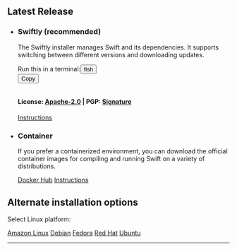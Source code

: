 ## Latest Release
<ul class="grid-level-0 grid-layout-1-column">
<li class="grid-level-1 featured">
    <h3>Swiftly (recommended)</h3>
  <p class="description">
    The Swiftly installer manages Swift and its dependencies. It supports switching between different versions and downloading updates.
  </p>
  <div class="shellcode-intro">Run this in a terminal:<button id="shell" class="toggle">fish</button></div>
  <div class="language-plaintext highlighter-rouge"><div class="highlight"><button>Copy</button><pre class="highlight"><code id="shellcode" style="white-space: initial;"></code></pre></div></div>
  <h4>License: <a href="https://raw.githubusercontent.com/swiftlang/swiftly/refs/heads/main/LICENSE.txt">Apache-2.0</a> | PGP: <a href="https://download.swift.org/swiftly/linux/swiftly-0.4.0-dev-x86_64.tar.gz.sig">Signature</a></h4>
  <a href="/install/linux/swiftly" class="cta-secondary">Instructions</a>
</li>
</ul>

<script>
var shell = "";
var shellToggle = document.getElementById("shell");
var code = document.getElementById("shellcode");

function setShell() {
  code.innerText = "curl -O https://download.swift.org/swiftly/linux/swiftly-$(uname -m).tar.gz && \\\n"
  code.innerText += "tar zxf swiftly-$(uname -m).tar.gz && \\\n"
  code.innerText += "./swiftly init --quiet-shell-followup && \\\n"

  if (shell == "sh") {
    shell = "fish";
    code.innerText = code.innerText.replace("$(", "(") // Subshells are invoked differently in fish
    code.innerText = code.innerText.replace("$(", "(")
    code.innerText += "set -q SWIFTLY_HOME_DIR && . \"$SWIFTLY_HOME_DIR/env.fish\" || . ~/.local/share/swiftly/env.fish"
    shellToggle.innerText = "sh";
  } else {
    shell = "sh";
    code.innerText += ". \"${SWIFTLY_HOME_DIR:-~/.local/share/swiftly}/env.sh\" && \\\n"
    code.innerText += "hash -r"
    shellToggle.innerText = "fish";
  }
}

setShell();

shellToggle.addEventListener("mousedown", function() {
  setShell();
});
</script>

<ul class="grid-level-0 grid-layout-1-column">
<li class="grid-level-1">
    <h3>Container</h3>
    <p class="description">
      If you prefer a containerized environment, you can download the official container images for compiling and running Swift on a variety of distributions.
    </p>
    <a href="https://hub.docker.com/_/swift" class="cta-secondary external">Docker Hub</a>
    <a href="/install/linux/docker" class="cta-secondary">Instructions</a>
  </li>
</ul>

## Alternate installation options

<p id="platforms">Select Linux platform:</p>

<div class="interactive-tabs os">
  <div class="tabs">
    <a href="/install/linux/amazonlinux/2#versions" aria-pressed="{{ include.amazonlinux }}">Amazon Linux</a>
    <a href="/install/linux/debian/12#versions" aria-pressed="{{ include.debian }}">Debian</a>
    <a href="/install/linux/fedora/39#versions" aria-pressed="{{ include.fedora }}">Fedora</a>
    <a href="/install/linux/ubi/9#versions" aria-pressed="{{ include.ubi }}">Red Hat</a>
    <a href="/install/linux/ubuntu#versions" aria-pressed="{{ include.ubuntu }}">Ubuntu</a>
  </div>
</div>

<hr>
